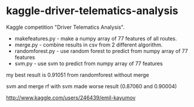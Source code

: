 # kaggle-driver-telematics-analysis
Kaggle competition "Driver Telematics Analysis".

- makefeatures.py - make a numpy array of 77 features of all routes.
- merge.py - combine results in csv from 2 different algorithm.
- randomforest.py - use random forest to predict from numpy array of 77 features
- svm.py - use svm to predict from numpy array of 77 features

my best result is 0.91051 from randomforest without merge

svm and merge rf with svm made worse result (0.87060 and 0.90004)

http://www.kaggle.com/users/246439/emil-kayumov
